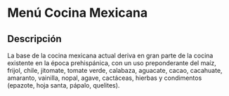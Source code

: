 # Menú Cocina Mexicana

## Descripción
La base de la cocina mexicana actual deriva en gran parte de la cocina existente en la época prehispánica, con un uso preponderante del maíz, frijol, chile, jitomate, tomate verde, calabaza, aguacate, cacao, cacahuate, amaranto, vainilla, nopal, agave, cactáceas, hierbas y condimentos (epazote, hoja santa, pápalo, quelites).